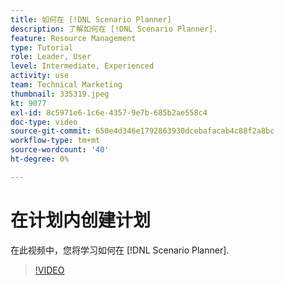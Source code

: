 ```yaml
---
title: 如何在 [!DNL Scenario Planner]
description: 了解如何在 [!DNL Scenario Planner].
feature: Resource Management
type: Tutorial
role: Leader, User
level: Intermediate, Experienced
activity: use
team: Technical Marketing
thumbnail: 335319.jpeg
kt: 9077
exl-id: 8c5971e6-1c6e-4357-9e7b-685b2ae558c4
doc-type: video
source-git-commit: 650e4d346e1792863930dcebafacab4c88f2a8bc
workflow-type: tm+mt
source-wordcount: '40'
ht-degree: 0%

---
```


# 在计划内创建计划

在此视频中，您将学习如何在 [!DNL Scenario Planner].

>[!VIDEO](https://video.tv.adobe.com/v/335319/?quality=12&learn=on)
